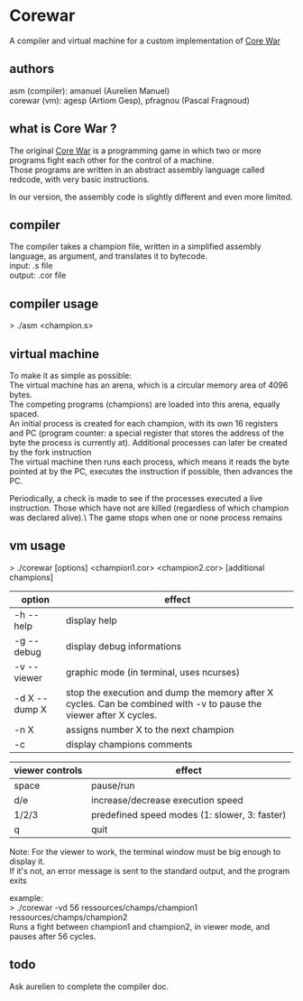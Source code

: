 # Corewar

A compiler and virtual machine for a custom implementation of [Core War](https://en.wikipedia.org/wiki/Core_War)

## authors

asm (compiler): amanuel (Aurelien Manuel)\
corewar (vm): agesp (Artiom Gesp), pfragnou (Pascal Fragnoud)

## what is Core War ?

The original [Core War](https://en.wikipedia.org/wiki/Core_War) is a programming game in which two or more programs fight each other for the control of a machine.\
Those programs are written in an abstract assembly language called redcode, with very basic instructions.

In our version, the assembly code is slightly different and even more limited.

## compiler

The compiler takes a champion file, written in a simplified assembly language, as argument, and translates it to bytecode.\
input: .s file\
output: .cor file

## compiler usage

\> ./asm \<champion.s\>

## virtual machine

To make it as simple as possible:\
The virtual machine has an arena, which is a circular memory area of 4096 bytes.\
The competing programs (champions) are loaded into this arena, equally spaced.\
An initial process is created for each champion, with its own 16 registers and PC (program counter: a special register that stores the address of the byte the process is currently at). Additional processes can later be created by the fork instruction\
The virtual machine then runs each process, which means it reads the byte pointed at by the PC, executes the instruction if possible, then advances the PC.

Periodically, a check is made to see if the processes executed a live instruction. Those which have not are killed (regardless of which champion was declared alive).\ 
The game stops when one or none process remains

## vm usage

\> ./corewar [options] \<champion1.cor\> \<champion2.cor\> [additional champions]

|option|effect|
|-|-|
|-h --help| display help|
|-g --debug| display debug informations|
|-v --viewer| graphic mode (in terminal, uses ncurses)|
|-d X --dump X| stop the execution and dump the memory after X cycles. Can be combined with -v to pause the viewer after X cycles.|
|-n X| assigns number X to the next champion|
|-c| display champions comments|

|viewer controls|effect|
|---------------|------|
|space| pause/run|
|d/e| increase/decrease execution speed|
|1/2/3| predefined speed modes (1: slower, 3: faster)|
|q| quit|

Note: For the viewer to work, the terminal window must be big enough to display it.\
If it's not, an error message is sent to the standard output, and the program exits

example:\
\> ./corewar -vd 56 ressources/champs/champion1 ressources/champs/champion2\
Runs a fight between champion1 and champion2, in viewer mode, and pauses after 56 cycles. 

## todo

Ask aurelien to complete the compiler doc.
